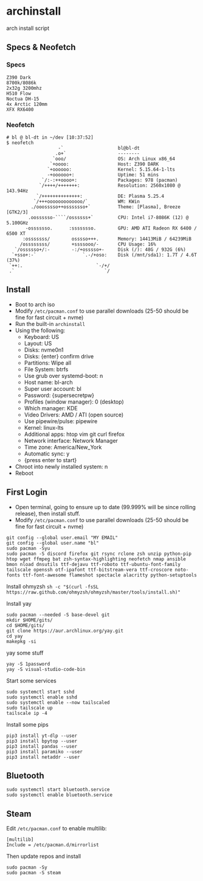 # archinstall
arch install script 

## Specs & Neofetch

### Specs
```
Z390 Dark
8700k/8086k
2x32g 3200mhz
H510 Flow
Noctua DH-15
4x Arctic 120mm
XFX RX6400
```

### Neofetch
```
# bl @ bl-dt in ~/dev [10:37:52] 
$ neofetch
                   -`                    bl@bl-dt 
                  .o+`                   -------- 
                 `ooo/                   OS: Arch Linux x86_64 
                `+oooo:                  Host: Z390 DARK 
               `+oooooo:                 Kernel: 5.15.64-1-lts 
               -+oooooo+:                Uptime: 51 mins 
             `/:-:++oooo+:               Packages: 978 (pacman) 
            `/++++/+++++++:              Resolution: 2560x1080 @ 143.94Hz 
           `/++++++++++++++:             DE: Plasma 5.25.4 
          `/+++ooooooooooooo/`           WM: KWin 
         ./ooosssso++osssssso+`          Theme: [Plasma], Breeze [GTK2/3] 
        .oossssso-````/ossssss+`         CPU: Intel i7-8086K (12) @ 5.100GHz 
       -osssssso.      :ssssssso.        GPU: AMD ATI Radeon RX 6400 / 6500 XT 
      :osssssss/        osssso+++.       Memory: 14413MiB / 64239MiB 
     /ossssssss/        +ssssooo/-       CPU Usage: 16% 
   `/ossssso+/:-        -:/+osssso+-     Disk (/): 48G / 932G (6%) 
  `+sso+:-`                 `.-/+oso:    Disk (/mnt/sda1): 1.7T / 4.6T (37%) 
 `++:.                           `-/+/
 .`                                 `/                           
```


## Install

- Boot to arch iso
- Modify ``/etc/pacman.conf`` to use parallel downloads (25-50 should be fine for fast circuit + nvme)
- Run the built-in ``archinstall``
- Using the following:
  - Keyboard: US
  - Layout: US
  - Disks:  nvme0n1 
  - Disks: {enter} confirm drive
  - Partitions: Wipe all
  - File System: btrfs
  - Use grub over systemd-boot: n
  - Host name: bl-arch
  - Super user account: bl
  - Password: {supersecretpw}
  - Profiles (window manager): 0 (desktop)
  - Which manager: KDE
  - Video Drivers: AMD / ATI (open source)
  - Use pipewire/pulse: pipewire
  - Kernel: linux-lts
  - Additional apps: htop vim git curl firefox 
  - Network interface: Network Manager
  - Time zone: America/New_York
  - Automatic sync: y
  - {press enter to start}
- Chroot into newly installed system: n
- Reboot


## First Login

- Open terminal, going to ensure up to date (99.999% will be since rolling release), then install stuff.
- Modify ``/etc/pacman.conf`` to use parallel downloads (25-50 should be fine for fast circuit + nvme)
```
git config --global user.email "MY EMAIL"
git config --global user.name "bl"
sudo pacman -Syu
sudo pacman -S discord firefox git rsync rclone zsh unzip python-pip htop wget ffmpeg bat zsh-syntax-highlighting neofetch nmap ansible bmon nload dnsutils ttf-dejavu ttf-roboto ttf-ubuntu-font-family tailscale openssh otf-ipafont ttf-bitstream-vera ttf-croscore noto-fonts ttf-font-awesome flameshot spectacle alacritty python-setuptools
```

Install ohmyzsh
``sh -c "$(curl -fsSL https://raw.github.com/ohmyzsh/ohmyzsh/master/tools/install.sh)"``

Install yay 
```
sudo pacman --needed -S base-devel git
mkdir $HOME/gits/
cd $HOME/gits/
git clone https://aur.archlinux.org/yay.git
cd yay
makepkg -si
```

yay some stuff
```
yay -S 1password
yay -S visual-studio-code-bin
```

Start some services
```
sudo systemctl start sshd
sudo systemctl enable sshd
sudo systemctl enable --now tailscaled
sudo tailscale up
tailscale ip -4
```

Install some pips
```
pip3 install yt-dlp --user
pip3 install bpytop --user
pip3 install pandas --user
pip3 install paramiko --user
pip3 install netaddr --user
```

## Bluetooth
```
sudo systemctl start bluetooth.service
sudo systemctl enable bluetooth.service
```

## Steam
Edit ``/etc/pacman.conf`` to enable multilib:
```
[multilib]
Include = /etc/pacman.d/mirrorlist
```
Then update repos and install 
```
sudo pacman -Sy
sudo pacman -S steam
```


